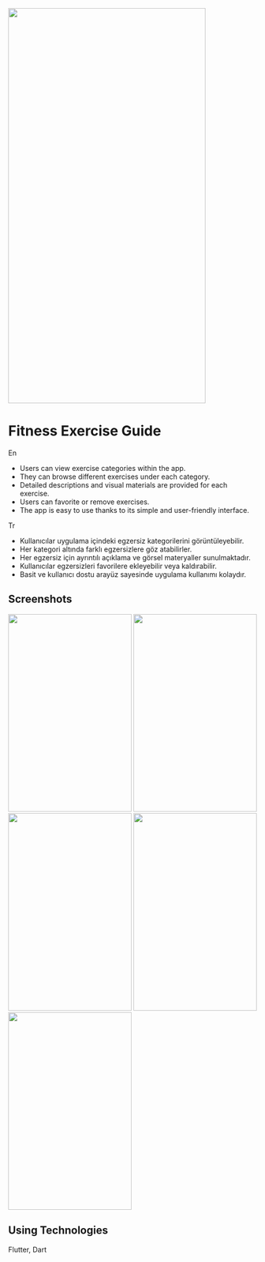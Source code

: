 <img src="https://github.com/EnesCeee/flutter_fitness_exercise_guide/assets/86595661/26042416-d215-4426-b8fc-6907e23cbc61" width="400" height="800">

# Fitness Exercise Guide


En
- Users can view exercise categories within the app.
- They can browse different exercises under each category.
- Detailed descriptions and visual materials are provided for each exercise.
- Users can favorite or remove exercises.
- The app is easy to use thanks to its simple and user-friendly interface.

Tr
- Kullanıcılar uygulama içindeki egzersiz kategorilerini görüntüleyebilir.
- Her kategori altında farklı egzersizlere göz atabilirler.
- Her egzersiz için ayrıntılı açıklama ve görsel materyaller sunulmaktadır.
- Kullanıcılar egzersizleri favorilere ekleyebilir veya kaldırabilir.
- Basit ve kullanıcı dostu arayüz sayesinde uygulama kullanımı kolaydır.

## Screenshots
<img src="https://github.com/EnesCeee/flutter_fitness_exercise_guide/assets/86595661/26042416-d215-4426-b8fc-6907e23cbc61" width="250" height="400">
<img src="https://github.com/EnesCeee/flutter_fitness_exercise_guide/assets/86595661/7eb8202f-b766-4b31-9c86-28bc1455ef80" width="250" height="400">
<img src="https://github.com/EnesCeee/flutter_fitness_exercise_guide/assets/86595661/82bd8eb8-5c2c-481c-866a-a9bea3b1439c" width="250" height="400">
<img src="https://github.com/EnesCeee/flutter_fitness_exercise_guide/assets/86595661/08f3a33e-8f8e-4c96-bd6f-c4b420188f80" width="250" height="400">
<img src="https://github.com/EnesCeee/flutter_fitness_exercise_guide/assets/86595661/c807bea1-a271-4921-bf60-513ad08671a6" width="250" height="400">


  
## Using Technologies

Flutter, Dart

  
